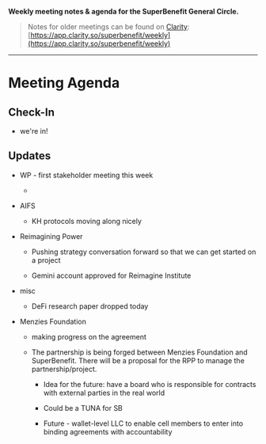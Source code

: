 **Weekly meeting notes & agenda for the SuperBenefit General Circle.**

> Notes for older meetings can be found on [Clarity](https://app.clarity.so/superbenefit/docs/7b03af88-ecdf-4858-8eb8-c0b8d35988f7):
> [https://app.clarity.so/superbenefit/weekly](https://app.clarity.so/superbenefit/weekly)

---

# Meeting Agenda

## Check-In

- we're in!

## Updates

- WP - first stakeholder meeting this week

  - 

- AIFS

  - KH protocols moving along nicely

- Reimagining Power

  - Pushing strategy conversation forward so that we can get started on a project

  - Gemini account approved for Reimagine Institute

- misc

  - DeFi research paper dropped today

- Menzies Foundation

  - making progress on the agreement

  - The partnership is being forged between Menzies Foundation and SuperBenefit. There will be a proposal for the RPP to manage the partnership/project.

    - Idea for the future: have a board who is responsible for contracts with external parties in the real world

    - Could be a TUNA for SB

    - Future - wallet-level LLC to enable cell members to enter into binding agreements with accountability

